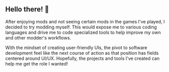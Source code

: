 ## Hello there! 👋

After enjoying mods and not seeing certain mods in the games I've played, I decided to try modding myself.
This would expose me to various coding languages and drive me to code specialized tools to help improve my own and other modder's workflows.

With the mindset of creating user-friendly UIs, the pivot to software development feel like the next course of action as that position has fields centered around UI/UX.
Hopefully, the projects and tools I've created can help me get the role I wanted!
<!--
**ItsBurpee/ItsBurpee** is a ✨ _special_ ✨ repository because its `README.md` (this file) appears on your GitHub profile.

Here are some ideas to get you started:

- 🔭 I’m currently working on ...
- 🌱 I’m currently learning ...
- 👯 I’m looking to collaborate on ...
- 🤔 I’m looking for help with ...
- 💬 Ask me about ...
- 📫 How to reach me: ...
- 😄 Pronouns: ...
- ⚡ Fun fact: ...
-->
